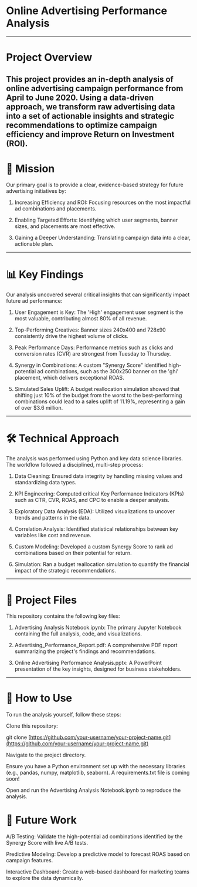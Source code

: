 # Online Advertising Performance Analysis
---
# Project Overview
This project provides an in-depth analysis of online advertising campaign performance from April to June 2020. Using a data-driven approach, we transform raw advertising data into a set of actionable insights and strategic recommendations to optimize campaign efficiency and improve Return on Investment (ROI).
---
# 🎯 Mission
Our primary goal is to provide a clear, evidence-based strategy for future advertising initiatives by:

1. Increasing Efficiency and ROI: Focusing resources on the most impactful ad combinations and placements. 

2. Enabling Targeted Efforts: Identifying which user segments, banner sizes, and placements are most effective.

3. Gaining a Deeper Understanding: Translating campaign data into a clear, actionable plan.
---

# 📊 Key Findings
Our analysis uncovered several critical insights that can significantly impact future ad performance:

1. User Engagement is Key: The 'High' engagement user segment is the most valuable, contributing almost 80% of all revenue.

2. Top-Performing Creatives: Banner sizes 240x400 and 728x90 consistently drive the highest volume of clicks.

3. Peak Performance Days: Performance metrics such as clicks and conversion rates (CVR) are strongest from Tuesday to Thursday.

4. Synergy in Combinations: A custom "Synergy Score" identified high-potential ad combinations, such as the 300x250 banner on the 'ghi' placement, which delivers exceptional ROAS.

5. Simulated Sales Uplift: A budget reallocation simulation showed that shifting just 10% of the budget from the worst to the best-performing combinations could lead to a sales uplift of 11.19%, representing a gain of over $3.6 million.
---

# 🛠️ Technical Approach
The analysis was performed using Python and key data science libraries. The workflow followed a disciplined, multi-step process:

1. Data Cleaning: Ensured data integrity by handling missing values and standardizing data types.

2. KPI Engineering: Computed critical Key Performance Indicators (KPIs) such as CTR, CVR, ROAS, and CPC to enable a deeper analysis.

3. Exploratory Data Analysis (EDA): Utilized visualizations to uncover trends and patterns in the data.

4. Correlation Analysis: Identified statistical relationships between key variables like cost and revenue.

5. Custom Modeling: Developed a custom Synergy Score to rank ad combinations based on their potential for return.

6. Simulation: Ran a budget reallocation simulation to quantify the financial impact of the strategic recommendations.
----

# 📂 Project Files
This repository contains the following key files:

1. Advertising Analysis Notebook.ipynb: The primary Jupyter Notebook containing the full analysis, code, and visualizations.

2. Advertising_Performance_Report.pdf: A comprehensive PDF report summarizing the project's findings and recommendations.

3. Online Advertising Performance Analysis.pptx: A PowerPoint presentation of the key insights, designed for business stakeholders.
----
# 🤝 How to Use
To run the analysis yourself, follow these steps:

Clone this repository:

git clone [https://github.com/your-username/your-project-name.git](https://github.com/your-username/your-project-name.git)

Navigate to the project directory.

Ensure you have a Python environment set up with the necessary libraries (e.g., pandas, numpy, matplotlib, seaborn). A requirements.txt file is coming soon!

Open and run the Advertising Analysis Notebook.ipynb to reproduce the analysis.

# 🧠 Future Work
A/B Testing: Validate the high-potential ad combinations identified by the Synergy Score with live A/B tests.

Predictive Modeling: Develop a predictive model to forecast ROAS based on campaign features.

Interactive Dashboard: Create a web-based dashboard for marketing teams to explore the data dynamically.
